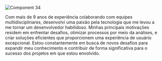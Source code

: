 ![Component 34](https://github.com/FilipeLiima/FilipeLiima/assets/131200594/3af43ee0-8407-4ee6-b328-45538bcdb8fb)



Com mais de 9 anos de experiência colaborando com equipes multidisciplinares, desenvolvi uma paixão pela tecnologia que me levou a me tornar um desenvolvedor habilidoso. Minhas principais motivações residem em enfrentar desafios, otimizar processos por meio da análises, e criar soluções eficientes que proporcionem uma experiência de usuário excepcional. Estou constantemente em busca de novos desafios para expandir meu conhecimento e contribuir de forma significativa para o sucesso dos projetos em que estou envolvido.
